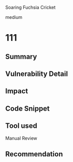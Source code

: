 Soaring Fuchsia Cricket

medium

# 111

## Summary

## Vulnerability Detail

## Impact

## Code Snippet

## Tool used

Manual Review

## Recommendation
